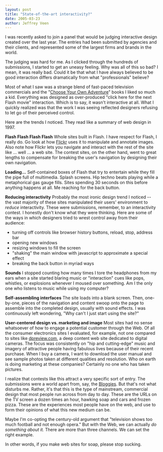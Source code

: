 ```yaml
---
layout: post
title: "State-of-the-art interactivity?"
date: 2005-03-23
author: Jeffrey Veen
---
```

I was recently asked to join a panel that would be judging interactive design created over the last year. The entries had been submitted by agencies and their clients, and represented some of the largest firms and brands in the world.

The judging was hard for me. As I clicked through the hundreds of submissions, I started to get an uneasy feeling. Why was all of this so bad? I mean, it was really bad. Could it be  that what I have always believed to be good interaction differs dramatically from what "professionals" believe?

Most of what I saw was a strange blend of fast-paced television commercials and the "<a href="http://www.gamebooks.org/show_series_images.php?id=30">Choose Your Own Adventure</a>" books I liked so much a kid. Everything was designed as over-produced "click here for the next Flash movie" interaction. Which is to say, it wasn't interactive at all. What I quickly realized was that the work I was seeing reflected designers refusing to let go of their perceived control.

Here are the trends I noticed. They read like a summary of web design in 1997.

<strong>Flash Flash Flash Flash</strong> Whole sites built in Flash. I have respect for Flash, I really do. Go look at how <a href="http://flickr.com/">Flickr</a> uses it to manipulate and annotate images. Also note how Flickr lets you navigate and interact with the rest of the site like ... well ... a web site. The contest sites, on the other hand, went to great lengths to compensate for breaking the user's navigation by designing their own navigation.

<strong>Loading...</strong> Self-contained boxes of Flash that try to entertain while they fill the pipe full of multimedia. Splash screens. Hip techno beats playing while a metaphorical gas gauge fills. Sites spending 30 seconds on this before anything happens at all. Me reaching for the back button.

<strong>Reducing interactivity</strong> Probably the most ironic design trend I noticed -- the vast majority of these sites manipulated their users' environment to <em>reduce</em> interactivity. These were submissions, remember, to an interactivity contest. I honestly don't know what they were thinking. Here are some of the ways in which designers tried to wrest control away from their audience:
<ul>
<li>turning off controls like browser history buttons, reload, stop, address bar</li>
<li>	opening new windows</li>
<li>resizing windows to fill the screen</li>
<li>"shaking" the main window with javascript to approximate a special effect</li>
<li>breaking the back button in myriad ways</li>
</ul>

<strong>Sounds</strong> I stopped counting how many times I tore the headphones from my ears when a site started blaring music or "interaction" cues like pops, whistles, or explosions whenever I moused over something. Am I the only one who listens to music while using my computer?

<strong>Self-assembling interfaces</strong> The site loads into a blank screen. Then, one-by-one, pieces of the navigation and content swoop onto the page to assemble into the completed design, usually with sound effects. I was continuously left wondering, "Why can't I just start using the site?"

<strong>User-centered design vs. marketing and image</strong> Most sites had no sense whatsoever of how to engage a potential customer through the Web. Of all the consumer electronics sites I evaluated, for example, not one compared to sites like <a href="http://dpreview.com">dpreview.com</a>, a deep content web site dedicated to digital cameras. The focus was consistently on "hip and cutting-edge" music and imagery of attractive people having fabulous lives because of their recent purchase. When I buy a camera, I want to download the user manual and see sample photos taken at different qualities and resolution. Who on earth is doing marketing at these companies? Certainly no one who has taken pictures.

I realize that contests like this attract a very specific sort of entry. The submissions were a world apart from, say, the <a href="http://2005.bloggies.com/">Bloggies</a>. But that's not what disturbs me. Rather, it's that this is the type of mainstream, commercial design that most people run across from day to day. These are the URLs on the TV screen a dozen times an hour, hawking soap and cars and frozen pizza. These are the experiences most people have on the web, and use to form their opinions of what this new medium can be.

Maybe I'm co-opting the century-old argument that "television shows too much football and not enough opera." But with the Web, we can actually <em>do something about it.</em> There are more than three channels. We can set the right example.

In other words, if you make web sites for soap, please stop sucking.
